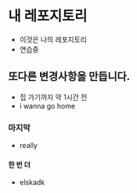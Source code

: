 # 내 레포지토리
- 이것은 나의 레포지토리
- 연습중
## 또다른 변경사항을 만듭니다.
- 집 가기까지 약 1시간 전
- i wanna go home 
### 마지막
- really
#### 한 번 더
- elskadk
